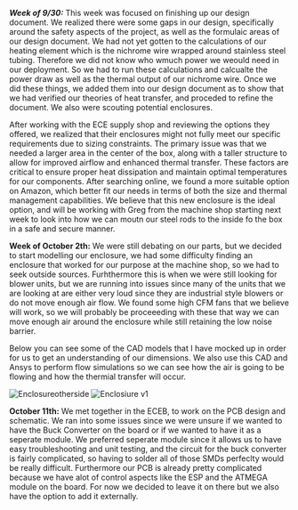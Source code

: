 ***Week of 9/30:***
This week was focused on finishing up our design document. We realized there were some gaps in our design, specifically around the safety aspects of the project, as well as the formulaic areas of our design document. We had not yet gotten to the calculations of our heating element which is the nichrome wire wrapped around stainless steel tubing. Therefore we did not know who wmuch power we weould need in our deployment. So we had to run these calculations and calcualte the power draw as well as the thermal output of our nichrome wire. Once we did these things, we added them into our design document as to show that we had verified our theories of heat transfer, and proceded to refine the document. We also were scouting potential enclosures. 

After working with the ECE supply shop and reviewing the options they offered, we realized that their enclosures might not fully meet our specific requirements due to sizing constraints. The primary issue was that we needed a larger area in the center of the box, along with a taller structure to allow for improved airflow and enhanced thermal transfer. These factors are critical to ensure proper heat dissipation and maintain optimal temperatures for our components. After searching online, we found a more suitable option on Amazon, which better fit our needs in terms of both the size and thermal management capabilities. We believe that this new enclosure is the ideal option, and will be working with Greg from the machine shop starting next week to look into how we can moutn our steel rods to the inside fo the box in a safe and secure manner.

**Week of October 2th:**
We were still debating on our parts, but we decided to start modelling our enclosure, we had some difficulty finding an enclosure that worked for our purpose at the machine shop, so we had to seek outside sources. Furhthermore this is when we were still looking for blower units, but we are running into issues since many of the units that we are looking at are either very loud since they are industrial style blowers or do not move enough air flow. We found some high CFM fans that we believe will work, so we will probably be proceeeding with these that way we can move enough air around the enclosure while still retaining the low noise barrier.

Below you can see some of the CAD models that I have mocked up in order for us to get an understanding of our dimensions. We also use this CAD and Ansys to perform flow simulations so we can see how the air is going to be flowing and how the thermial transfer will occur.

![Enclosureotherside](https://github.com/user-attachments/assets/880336f1-e831-4f5b-8cb8-5975d4a616bb)
![Enclosiure v1](https://github.com/user-attachments/assets/9f50b3e3-2692-46cb-b5bb-763b7860bdf4)


**October 11th:** We met together in the ECEB, to work on the PCB design and schematic. We ran into some issues since we were unsure if we wanted to have the Buck Converter on the board or if we wanted to have it as a seperate module. We preferred seperate module since it allows us to have easy troubleshooting and unit testing, and the circuit for the buck converter is fairly complicated, so having to solder all of those SMDs perfeclty would be really difficult. Furthermore our PCB is already pretty complicated because we have alot of control aspects like the ESP and the ATMEGA module on the board. For now we decided to leave it on there but we also have the option to add it externally. 

